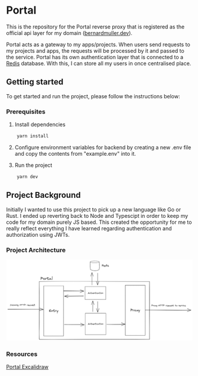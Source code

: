 # Portal

This is the repository for the Portal reverse proxy that is registered as the official api layer for my domain ([bernardmuller.dev](https://bernardmuller.dev 'bernardmuller.dev')).

Portal acts as a gateway to my apps/projects. When users send requests to my projects and apps, the requests will be processed by it and passed to the service. Portal has its own authentication layer that is connected to a [Redis](https://redis.io/) database. With this, I can store all my users in once centralised place.

## Getting started

To get started and run the project, please follow the instructions below:

### Prerequisites

1. Install dependencies

```sh
    yarn install
```

2. Configure environment variables for backend by creating a new .env file and copy the contents from "example.env" into it.

3. Run the project

```sh
    yarn dev
```

## Project Background

Initially I wanted to use this project to pick up a new language like Go or Rust. I ended up reverting back to Node and Typescipt in order to keep my code for my domain purely JS based. This created the opportunity for me to really reflect everything I have learned regarding authentication and authorization using JWTs. 

### Project Architecture

![Portal Architecture Diagram](/assets/images/portal_architecture.png "Portal Architecture Diagram")

### Resources

[Portal Excalidraw](https://excalidraw.com/#json=cLjKiG14Ai3KRFpEyLI6_,lXOBQYbemacoJbJAmAxdRg 'Portal Excalidraw')